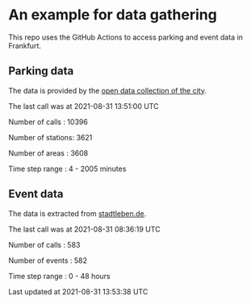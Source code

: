 # An example for data gathering

This repo uses the GitHub Actions to access parking and event data in Frankfurt.

## Parking data
The data is provided by the [open data collection of the city](https://www.offenedaten.frankfurt.de/).

The last call was at 2021-08-31 13:51:00 UTC

Number of calls   : 10396

Number of stations:  3621

Number of areas   :  3608

Time step range   :     4 -  2005 minutes


## Event data
The data is extracted from [stadtleben.de](https://stadtleben.de/frankfurt/).

The last call was at 2021-08-31 08:36:19 UTC

Number of calls   : 583

Number of events  : 582

Time step range   :   0 -  48 hours


Last updated at 2021-08-31 13:53:38 UTC
